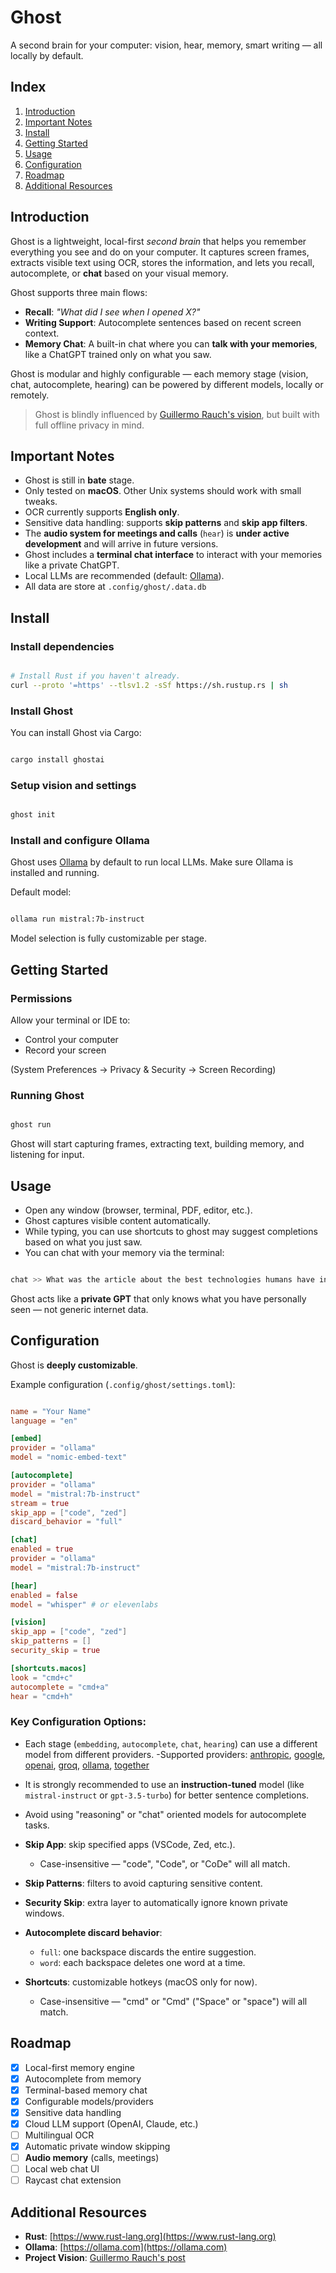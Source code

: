 # Ghost

A second brain for your computer: vision, hear, memory, smart writing — all locally by default.

## Index

1. [Introduction](#introduction)
2. [Important Notes](#important-notes)
3. [Install](#install)
4. [Getting Started](#getting-started)
5. [Usage](#usage)
6. [Configuration](#configuration)
7. [Roadmap](#roadmap)
8. [Additional Resources](#additional-resources)

## Introduction

Ghost is a lightweight, local-first _second brain_ that helps you remember everything you see and do on your computer.
It captures screen frames, extracts visible text using OCR, stores the information, and lets you recall, autocomplete, or **chat** based on your visual memory.

Ghost supports three main flows:

- **Recall**: _"What did I see when I opened X?"_
- **Writing Support**: Autocomplete sentences based on recent screen context.
- **Memory Chat**: A built-in chat where you can **talk with your memories**, like a ChatGPT trained only on what you saw.

Ghost is modular and highly configurable — each memory stage (vision, chat, autocomplete, hearing) can be powered by different models, locally or remotely.

> Ghost is blindly influenced by [Guillermo Rauch's vision](https://x.com/rauchg/status/1903528336241861113), but built with full offline privacy in mind.

## Important Notes

- Ghost is still in **bate** stage.
- Only tested on **macOS**. Other Unix systems should work with small tweaks.
- OCR currently supports **English only**.
- Sensitive data handling: supports **skip patterns** and **skip app filters**.
- The **audio system for meetings and calls** (`hear`) is **under active development** and will arrive in future versions.
- Ghost includes a **terminal chat interface** to interact with your memories like a private ChatGPT.
- Local LLMs are recommended (default: [Ollama](https://ollama.com/)).
- All data are store at `.config/ghost/.data.db`

## Install

### Install dependencies

```sh

# Install Rust if you haven't already.
curl --proto '=https' --tlsv1.2 -sSf https://sh.rustup.rs | sh
```

### Install Ghost

You can install Ghost via Cargo:

```sh

cargo install ghostai

```

### Setup vision and settings

```sh

ghost init
```

### Install and configure Ollama

Ghost uses [Ollama](https://ollama.com/) by default to run local LLMs.
Make sure Ollama is installed and running.

Default model:

```sh

ollama run mistral:7b-instruct
```

Model selection is fully customizable per stage.

## Getting Started

### Permissions

Allow your terminal or IDE to:

- Control your computer
- Record your screen

(System Preferences → Privacy & Security → Screen Recording)

### Running Ghost

```sh

ghost run
```

Ghost will start capturing frames, extracting text, building memory, and listening for input.

## Usage

- Open any window (browser, terminal, PDF, editor, etc.).
- Ghost captures visible content automatically.
- While typing, you can use shortcuts to ghost may suggest completions based on what you just saw.
- You can chat with your memory via the terminal:

```sh

chat >> What was the article about the best technologies humans have invented?
```

Ghost acts like a **private GPT** that only knows what you have personally seen — not generic internet data.

## Configuration

Ghost is **deeply customizable**.

Example configuration (`.config/ghost/settings.toml`):

```toml

name = "Your Name"
language = "en"

[embed]
provider = "ollama"
model = "nomic-embed-text"

[autocomplete]
provider = "ollama"
model = "mistral:7b-instruct"
stream = true
skip_app = ["code", "zed"]
discard_behavior = "full"

[chat]
enabled = true
provider = "ollama"
model = "mistral:7b-instruct"

[hear]
enabled = false
model = "whisper" # or elevenlabs

[vision]
skip_app = ["code", "zed"]
skip_patterns = []
security_skip = true

[shortcuts.macos]
look = "cmd+c"
autocomplete = "cmd+a"
hear = "cmd+h"
```

### Key Configuration Options:

- Each stage (`embedding`, `autocomplete`, `chat`, `hearing`) can use a different model from different providers.
-Supported providers: [anthropic](https://www.anthropic.com/), [google](https://deepmind.google/technologies/gemini/), [openai](https://openai.com/), [groq](https://groq.com/), [ollama](https://ollama.com/), [together](https://together.ai/)
- It is strongly recommended to use an **instruction-tuned** model (like `mistral-instruct` or `gpt-3.5-turbo`) for better sentence completions.
- Avoid using "reasoning" or "chat" oriented models for autocomplete tasks.

- **Skip App**: skip specified apps (VSCode, Zed, etc.).
  - Case-insensitive — "code", "Code", or "CoDe" will all match.
- **Skip Patterns**: filters to avoid capturing sensitive content.
- **Security Skip**: extra layer to automatically ignore known private windows.
- **Autocomplete discard behavior**:
  - `full`: one backspace discards the entire suggestion.
  - `word`: each backspace deletes one word at a time.
- **Shortcuts**: customizable hotkeys (macOS only for now).
  - Case-insensitive — "cmd" or "Cmd" ("Space" or "space") will all match.

## Roadmap

- [x] Local-first memory engine
- [x] Autocomplete from memory
- [x] Terminal-based memory chat
- [x] Configurable models/providers
- [x] Sensitive data handling
- [x] Cloud LLM support (OpenAI, Claude, etc.)
- [ ] Multilingual OCR
- [x] Automatic private window skipping
- [ ] **Audio memory** (calls, meetings)
- [ ] Local web chat UI
- [ ] Raycast chat extension

## Additional Resources

- **Rust**: [https://www.rust-lang.org](https://www.rust-lang.org)
- **Ollama**: [https://ollama.com](https://ollama.com)
- **Project Vision**: [Guillermo Rauch's post](https://x.com/rauchg/status/1903528336241861113)
